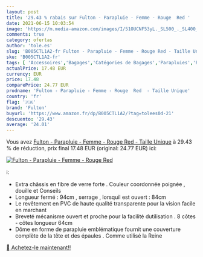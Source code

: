 ```yaml
---
layout: post
title: '29.43 % rabais sur Fulton - Parapluie - Femme - Rouge  Red '
date: 2021-06-15 10:03:54
image: 'https://m.media-amazon.com/images/I/51OUCNF53yL._SL500_._SL400_.jpg'
comments: true
category: ofertas
author: 'tole.es'
slug: 'B005CTL1A2-fr Fulton - Parapluie - Femme - Rouge Red - Taille Unique'
sku: 'B005CTL1A2-fr'
tags: [ 'Accessoires','Bagages','Catégories de Bagages','Parapluies','Parapluies cannes','fulton', ]
actualPrice: 17.48 EUR
currency: EUR
price: 17.48
comparePrice: 24.77 EUR
prodname: 'Fulton - Parapluie - Femme - Rouge  Red  - Taille Unique'
country: 'fr'
flag: '🇫🇷'
brand: 'Fulton'
buyurl: 'https://www.amazon.fr/dp/B005CTL1A2/?tag=tolees0d-21'
descuento: '29.43'
average: '24.01'
---
```


Vous avez [Fulton - Parapluie - Femme - Rouge  Red  - Taille Unique](https://www.amazon.fr/dp/B005CTL1A2/?tag=tolees0d-21)  à  29.43 % de réduction, prix final  17.48 EUR (original: 24.77 EUR) ici:

[![Fulton - Parapluie - Femme - Rouge  Red ](https://m.media-amazon.com/images/I/51OUCNF53yL._SL500_._SL400_.jpg)](https://www.amazon.fr/dp/B005CTL1A2/?tag=tolees0d-21)

ℹ️:

- Extra châssis en fibre de verre forte . Couleur coordonnée poignée , douille et Conseils
- Longueur fermé : 94cm , serrage , lorsquil est ouvert : 84cm
- Le revêtement en PVC de haute qualité transparente pour la vision facile en marchant
- Breveté mécanisme ouvert et proche pour la facilité dutilisation . 8 côtes - côtes longueur 64cm
- Dôme en forme de parapluie emblématique fournit une couverture complète de la tête et des épaules . Comme utilisé la Reine

[🛒 Achetez-le maintenant!!](https://www.amazon.fr/dp/B005CTL1A2/?tag=tolees0d-21)
